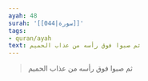 ```yaml
---
ayah: 48
surah: '[[044|سورة]]'
tags:
- quran/ayah
text: ثم صبوا فوق رأسه من عذاب الحميم
---
```

> ثم صبوا فوق رأسه من عذاب الحميم
